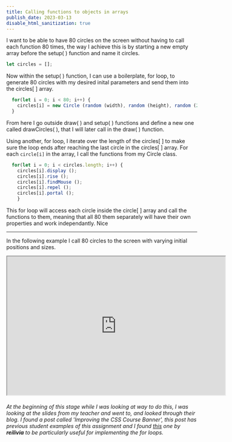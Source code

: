 ```yaml
---
title: Calling functions to objects in arrays
publish_date: 2023-03-13
disable_html_sanitization: true
---
```


I want to be able to have 80 circles on the screen without having to call each function 80 times, the way I achieve this is by starting a new empty array before the setup( ) function and name it circles.

```Javascript
let circles = [];
```

Now within the setup( ) function, I can use a boilerplate, for loop, to generate 80 circles with my desired inital parameters and send them into the circles[ ] array. 

```Javascript
  for(let i = 0; i < 80; i++) {
    circles[i] = new Circle (random (width), random (height), random (20, 40));
  }
```

From here I go outside draw( ) and setup( ) functions and define a new one called drawCircles( ), that I will later call in the draw( ) function.

Using another, for loop, I iterate over the length of the circles[ ] to make sure the loop ends after reaching the last circle in the circles[ ] array. For each `circle[i]` in the array, I call the functions from my Circle class.

```Javascript
  for(let i = 0; i < circles.length; i++) {
    circles[i].display ();
    circles[i].rise ();
    circles[i].findMouse ();
    circles[i].repel ();
    circles[i].portal ();
    }
```

This for loop will access each circle inside the circle[ ] array and call the functions to them, meaning that all 80 them separately will have their own properties and work independantly. Nice

---
In the following example I call 80 circles to the screen with varying initial positions and sizes.

<iframe width = 576 height = 366 src="https://editor.p5js.org/Petridistom/full/KFheD9eE4"></iframe>


###### At the beginning of this stage while I was looking at way to do this, I was looking at the slides from my teacher and went to, and looked through their blog. I found a post called 'Improving the CSS Course Banner', this post has previous student examples of this assignment and I found [this](https://editor.p5js.org/reilivia/sketches/v-ln9OeoB) one by **reilivia** to be particularly useful for implementing the for loops. ######